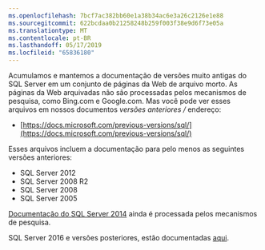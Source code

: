 ```yaml
---
ms.openlocfilehash: 7bcf7ac382bb60e1a38b34ac6e3a26c2126e1e88
ms.sourcegitcommit: 622bcdaa0b21258248b259f003f38e9d6f73e05a
ms.translationtype: MT
ms.contentlocale: pt-BR
ms.lasthandoff: 05/17/2019
ms.locfileid: "65836180"
---
```


Acumulamos e mantemos a documentação de versões muito antigas do SQL Server em um conjunto de páginas da Web de arquivo morto. As páginas da Web arquivadas não são processadas pelos mecanismos de pesquisa, como Bing.com e Google.com. Mas você pode ver esses arquivos em nossos documentos _versões anteriores /_ endereço:

- [https://docs.microsoft.com/previous-versions/sql/](https://docs.microsoft.com/previous-versions/sql/)

Esses arquivos incluem a documentação para pelo menos as seguintes versões anteriores:

- SQL Server 2012
- SQL Server 2008 R2
- SQL Server 2008
- SQL Server 2005

[Documentação do SQL Server 2014](https://docs.microsoft.com/sql/2014-toc/index?view=sql-server-2014) ainda é processada pelos mecanismos de pesquisa.

SQL Server 2016 e versões posteriores, estão documentadas [aqui](https://docs.microsoft.com/sql/sql-server/index).
